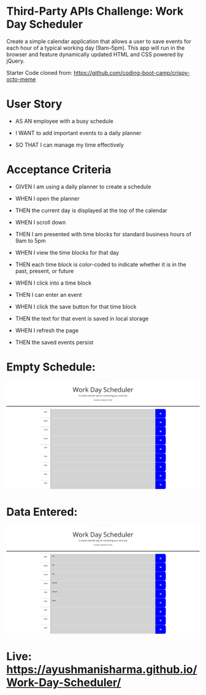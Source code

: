 # Third-Party APIs Challenge: Work Day Scheduler

Create a simple calendar application that allows a user to save events for each hour of a typical working day (9am–5pm). This app will run in the browser and feature dynamically updated HTML and CSS powered by jQuery.

Starter Code cloned from: https://github.com/coding-boot-camp/crispy-octo-meme

# User Story

* AS AN employee with a busy schedule

* I WANT to add important events to a daily planner

* SO THAT I can manage my time effectively

# Acceptance Criteria

* GIVEN I am using a daily planner to create a schedule

* WHEN I open the planner

* THEN the current day is displayed at the top of the calendar

* WHEN I scroll down

* THEN I am presented with time blocks for standard business hours of 9am to 5pm

* WHEN I view the time blocks for that day

* THEN each time block is color-coded to indicate whether it is in the past, present, or future

* WHEN I click into a time block

* THEN I can enter an event

* WHEN I click the save button for that time block

* THEN the text for that event is saved in local storage

* WHEN I refresh the page

* THEN the saved events persist

# Empty Schedule:
![Alt text](./assets/image.png)

# Data Entered:
![Alt text](./assets/image2.png)

# Live: https://ayushmanisharma.github.io/Work-Day-Scheduler/
